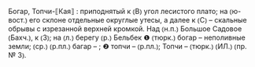 ---
---

Богар, Топчи-⟦Кая⟧
: приподнятый к ⦅В⦆ угол лесистого плато; на ⦅ю-вост.⦆ его склоне отдельные округлые утесы, а далее к ⦅С⦆ – скальные обрывы с изрезанной верхней кромкой. Над ⦅н.п.⦆ Большое Садовое ⦅Бахч.⦆, к ⦅З⦆; на ⦅л.⦆ берегу ⦅р.⦆ Бельбек ❶ ⦅тюрк.⦆ богар – неполивные земли; ⦅ср.⦆ ⦅р.пл.⦆ багар – ; ❷ топчи – ⦅р.пл.⦆; Топчи – ⦅тюрк.⦆ ⦅ИЛ.⦆ ⦅пр. № 3⦆.
